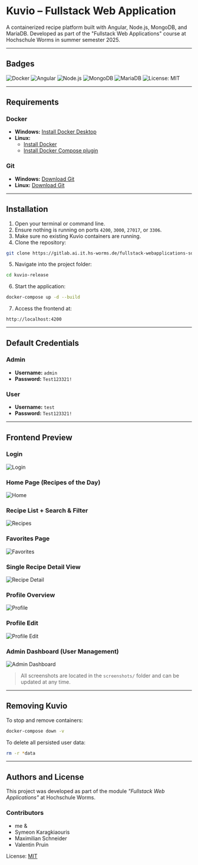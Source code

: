 # Kuvio – Fullstack Web Application

A containerized recipe platform built with Angular, Node.js, MongoDB, and MariaDB. Developed as part of the "Fullstack Web Applications" course at Hochschule Worms in summer semester 2025.

---

## Badges

![Docker](https://img.shields.io/badge/Containerized-Docker-blue)
![Angular](https://img.shields.io/badge/Frontend-Angular-red)
![Node.js](https://img.shields.io/badge/Backend-Node.js-green)
![MongoDB](https://img.shields.io/badge/Database-MongoDB-brightgreen)
![MariaDB](https://img.shields.io/badge/Relational-Database-blue)
![License: MIT](https://img.shields.io/badge/license-MIT-lightgrey)

---

## Requirements

### Docker

- **Windows:** [Install Docker Desktop](https://docs.docker.com/desktop/setup/install/windows-install/)
- **Linux:**
  - [Install Docker](https://docs.docker.com/desktop/setup/install/linux/)
  - [Install Docker Compose plugin](https://docs.docker.com/compose/install/linux/)

### Git

- **Windows:** [Download Git](https://git-scm.com/downloads/win)
- **Linux:** [Download Git](https://git-scm.com/downloads/linux)

---

## Installation

1. Open your terminal or command line.
2. Ensure nothing is running on ports `4200`, `3000`, `27017`, or `3306`.
3. Make sure no existing Kuvio containers are running.
4. Clone the repository:

```bash
git clone https://gitlab.ai.it.hs-worms.de/fullstack-webapplications-sose-2025/group-n/kuvio-release
```

5. Navigate into the project folder:

```bash
cd kuvio-release
```

6. Start the application:

```bash
docker-compose up -d --build
```

7. Access the frontend at:

```
http://localhost:4200
```

---

## Default Credentials

### Admin

- **Username:** `admin`
- **Password:** `Test123321!`

### User

- **Username:** `test`
- **Password:** `Test123321!`

---

## Frontend Preview

### Login

![Login](screenshots/login.png)

### Home Page (Recipes of the Day)

![Home](screenshots/home.png)

### Recipe List + Search & Filter

![Recipes](screenshots/recipes.png)

### Favorites Page

![Favorites](screenshots/favorites.png)

### Single Recipe Detail View

![Recipe Detail](screenshots/recipe.png)

### Profile Overview

![Profile](screenshots/profile.png)

### Profile Edit

![Profile Edit](screenshots/profile-settings.png)

### Admin Dashboard (User Management)

![Admin Dashboard](screenshots/Admin-Dashboard.png)

> All screenshots are located in the `screenshots/` folder and can be updated at any time.

---

## Removing Kuvio

To stop and remove containers:

```bash
docker-compose down -v
```

To delete all persisted user data:

```bash
rm -r *data
```

---

## Authors and License

This project was developed as part of the module *"Fullstack Web Applications"* at Hochschule Worms.

### Contributors

- me &
- Symeon Karagkiaouris  
- Maximilian Schneider  
- Valentin Pruin

License: [MIT](LICENSE)

